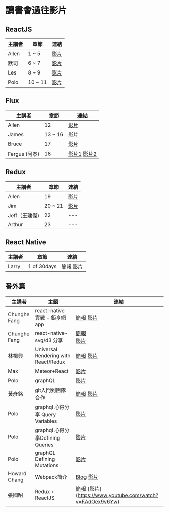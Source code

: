 # 讀書會過往影片

## ReactJS

| 主講者 | 章節 | 連結 |
| ------ | ------ | ------ |
| Allen | 1 ~ 5 | [影片](https://www.youtube.com/playlist?list=PLjCvPv97gItIvMkDEot1vYH6NmE6EwO56) |
| 默司 | 6 ~ 7 | [影片](https://www.facebook.com/mosluce/videos/10210633331609210/) |
| Les | 8 ~ 9 | [影片](https://www.youtube.com/watch?v=6LbyW6xC8gM&feature=youtu.be) |
| Polo | 10 ~ 11 | [影片](https://www.youtube.com/watch?v=1z7o9mHLrK0&feature=youtu.be) |

## Flux

| 主講者 | 章節 | 連結 |
| ------ | ------ | ------ |
| Allen | 12 | [影片](https://www.youtube.com/watch?v=2cfMA0uDOYE&index=3&list=PLjCvPv97gItIvMkDEot1vYH6NmE6EwO56) |
| James | 13 ~ 16 | [影片](https://youtu.be/RgB_2R8j3L8) |
| Bruce | 17 | [影片](https://youtu.be/hxtU9-3ZaSU) |
| Fergus (阿泰) | 18 | [影片1](https://www.youtube.com/watch?v=cv57Pbry_Ec) [影片2](https://www.youtube.com/watch?v=qdUlfiDbCcI&feature=youtu.be) |

## Redux

| 主講者 | 章節 | 連結 |
| ------ | ------ | ------ |
| Allen | 19 | [影片](https://youtu.be/upq6WEAAE3Y) |
| Jim | 20 ~ 21 | [影片](https://www.facebook.com/jim20515/videos/10210631281448748/) |
| Jeff（王建傑) | 22 | --- |
| Arthur | 23 | --- |

## React Native

| 主講者 | 章節 | 連結 |
| ------ | ------ | ------ |
| Larry | 1 of 30days | [簡報](https://hackmd.io/p/ByV3Mjn2#/) [影片](https://www.youtube.com/watch?v=b5CmTo5JufU&feature=youtu.be) |

## 番外篇

| 主講者 | 主題 | 連結 |
| ------ | ------ | ------ |
| Chunghe Fang | react-native 實戰 - 鉅亨網 app | [簡報](https://docs.google.com/presentation/d/1F27AKUZMgoaenTz0xqRCaDp2rbWgjRRzMtAU8Ubm9t8/edit#slide=id.p) [影片](https://youtu.be/NEmQAC9IMLk) |
| Chunghe Fang | react-native-svg/d3 分享 | [簡報](https://github.com/chunghe/React-Native-Stock-Chart) <br /> [影片](https://youtu.be/qeB0pEIajbU) |
| 林楊興 | Universal Rendering with React/Redux | [簡報](http://bit.ly/2bwm6Jd) [影片](https://youtu.be/xoMGdasN6cw) |
| Max | Meteor+React | [影片](https://www.youtube.com/watch?v=HNEZ677A7eM) |
| Polo | graphQL | [影片](https://www.youtube.com/watch?v=oi2hfP5WmV8&feature=youtu.be) |
| 黃彥銘 | git入門到團隊合作 | [簡報](https://www.slideshare.net/secret/retavuvmp0Vbun) [影片](https://www.youtube.com/watch?v=DqYJwg6dvJo&feature=youtu.be) |
| Polo | graphql 心得分享 Query Variables | [影片](https://www.youtube.com/watch?v=Dt__SbPj5tw&feature=youtu.be) |
| Polo | graphql 心得分享Defining Queries | [影片](https://www.youtube.com/watch?v=PcO10aBvnA0&feature=youtu.be) |
| Polo | graphQL Defining Mutations | [影片](https://www.youtube.com/watch?v=ss1vTRAoj-g&feature=youtu.be) |
| Howard Chang | Webpack簡介 |  [Blog](https://rhadow.github.io/2015/04/02/webpack-workflow/) [影片](https://www.youtube.com/watch?v=JRIPGi7QUmk) |
| 張國昭 | Redux + ReactJS | [簡報](http://www.slideshare.net/ssusercab70d/reduxreact-js) [影片] (https://www.youtube.com/watch?v=FAdOex9v6Yw)|
